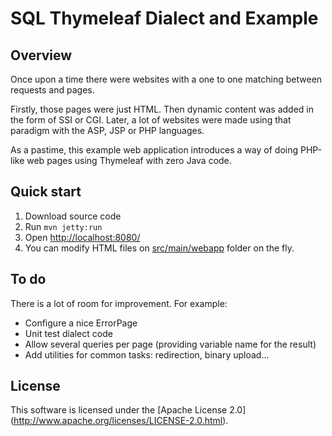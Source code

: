 SQL Thymeleaf Dialect and Example
=================================

Overview
--------

Once upon a time there were websites with a one to one matching between requests and pages.

Firstly, those pages were just HTML. Then dynamic content was added in the form of SSI or CGI.
Later, a lot of websites were made using that paradigm with the ASP, JSP or PHP languages.

As a pastime, this example web application introduces a way of doing PHP-like web pages using Thymeleaf with zero Java code.


Quick start
-----------

1. Download source code
2. Run `mvn jetty:run`
3. Open [http://localhost:8080/](http://localhost:8080/)
4. You can modify HTML files on [src/main/webapp](https://github.com/jmiguelsamper/thymeleaf-extras-sqldialect/tree/master/src/main/webapp) folder on the fly.


To do
-----

There is a lot of room for improvement. For example:
- Configure a nice ErrorPage
- Unit test dialect code
- Allow several queries per page (providing variable name for the result)
- Add utilities for common tasks: redirection, binary upload...


License
-------

This software is licensed under the [Apache License 2.0]
(http://www.apache.org/licenses/LICENSE-2.0.html).



